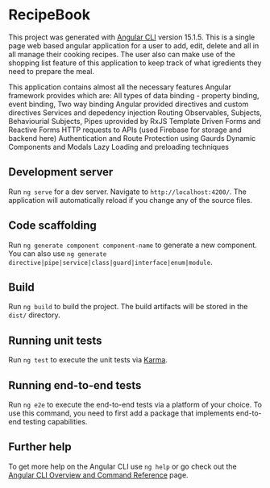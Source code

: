 # RecipeBook

This project was generated with [Angular CLI](https://github.com/angular/angular-cli) version 15.1.5.
This is a single page web based angular application for a user to add, edit, delete and all in all manage their cooking recipes. The user also can make use of the shopping list feature of this application to keep track of what igredients they need to prepare the meal.

This application contains almost all the necessary features Angular framework provides which are:
    All types of data binding - property binding, event binding, Two way binding
    Angular provided directives and custom directives
    Services and depedency injection
    Routing
    Observables, Subjects, Behaviourial Subjects, Pipes uprovided by RxJS
    Template Driven Forms and Reactive Forms
    HTTP requests to APIs (used Firebase for storage and backend here)
    Authentication and Route Protection using Gaurds
    Dynamic Components and Modals
    Lazy Loading and preloading techniques
    
## Development server

Run `ng serve` for a dev server. Navigate to `http://localhost:4200/`. The application will automatically reload if you change any of the source files.

## Code scaffolding

Run `ng generate component component-name` to generate a new component. You can also use `ng generate directive|pipe|service|class|guard|interface|enum|module`.

## Build

Run `ng build` to build the project. The build artifacts will be stored in the `dist/` directory.

## Running unit tests

Run `ng test` to execute the unit tests via [Karma](https://karma-runner.github.io).

## Running end-to-end tests

Run `ng e2e` to execute the end-to-end tests via a platform of your choice. To use this command, you need to first add a package that implements end-to-end testing capabilities.

## Further help

To get more help on the Angular CLI use `ng help` or go check out the [Angular CLI Overview and Command Reference](https://angular.io/cli) page.
